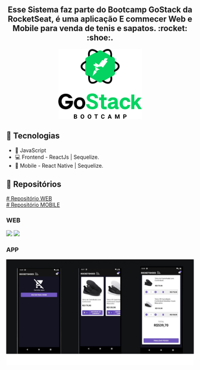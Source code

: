 <h2 align="center">
Esse Sistema faz parte do Bootcamp GoStack da RocketSeat, é uma aplicação E commecer Web e Mobile para venda de tenis e sapatos. :rocket: :shoe:.</br>
</h2>
 
<p align="center"> 
 <img 
    src=".github/68747470733a2f2f726f636b6574736561742d63646e2e73332d73612d656173742d312e616d617a6f6e6177732e636f6d2f626f6f7463616d702d6865616465722e706e67 (1).png"/>
</p>
 
## :rocket: Tecnologias
- :blue_book: JavaScript
- :computer: Frontend - ReactJs | Sequelize.
- :iphone: Mobile - React Native | Sequelize.

## :open_file_folder: Repositórios
<a href="https://github.com/MitchellSymington/rocketshoes-web"># Repositório WEB</a> </br>
<a href="https://github.com/MitchellSymington/rocketshoes-mobile"># Repositório MOBILE</a> </br>


### WEB
<p float="left"> 
 <img height="260" src=".github/rs1.jpg"/>
 <img height="260" src=".github/rs2.jpg"/>
</p>

### APP
<p float="left"> 
 <img src=".github/default.png"/>
</p>


```Tecnologias

```

